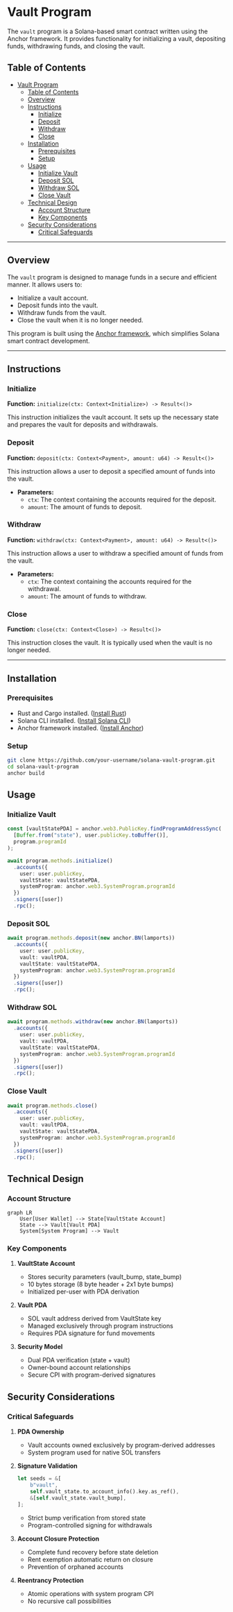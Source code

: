 # Vault Program

The `vault` program is a Solana-based smart contract written using the Anchor framework. It provides functionality for initializing a vault, depositing funds, withdrawing funds, and closing the vault.

## Table of Contents

- [Vault Program](#vault-program)
  - [Table of Contents](#table-of-contents)
  - [Overview](#overview)
  - [Instructions](#instructions)
    - [Initialize](#initialize)
    - [Deposit](#deposit)
    - [Withdraw](#withdraw)
    - [Close](#close)
  - [Installation](#installation)
    - [Prerequisites](#prerequisites)
    - [Setup](#setup)
  - [Usage](#usage)
    - [Initialize Vault](#initialize-vault)
    - [Deposit SOL](#deposit-sol)
    - [Withdraw SOL](#withdraw-sol)
    - [Close Vault](#close-vault)
  - [Technical Design](#technical-design)
    - [Account Structure](#account-structure)
    - [Key Components](#key-components)
  - [Security Considerations](#security-considerations)
    - [Critical Safeguards](#critical-safeguards)

---

## Overview

The `vault` program is designed to manage funds in a secure and efficient manner. It allows users to:
- Initialize a vault account.
- Deposit funds into the vault.
- Withdraw funds from the vault.
- Close the vault when it is no longer needed.

This program is built using the [Anchor framework](https://www.anchor-lang.com/), which simplifies Solana smart contract development.

---

## Instructions

### Initialize

**Function:** `initialize(ctx: Context<Initialize>) -> Result<()>`

This instruction initializes the vault account. It sets up the necessary state and prepares the vault for deposits and withdrawals.

### Deposit

**Function:** `deposit(ctx: Context<Payment>, amount: u64) -> Result<()>`

This instruction allows a user to deposit a specified amount of funds into the vault.

- **Parameters:**
  - `ctx`: The context containing the accounts required for the deposit.
  - `amount`: The amount of funds to deposit.

### Withdraw

**Function:** `withdraw(ctx: Context<Payment>, amount: u64) -> Result<()>`

This instruction allows a user to withdraw a specified amount of funds from the vault.

- **Parameters:**
  - `ctx`: The context containing the accounts required for the withdrawal.
  - `amount`: The amount of funds to withdraw.

### Close

**Function:** `close(ctx: Context<Close>) -> Result<()>`

This instruction closes the vault. It is typically used when the vault is no longer needed.

---

## Installation

### Prerequisites

- Rust and Cargo installed. ([Install Rust](https://www.rust-lang.org/tools/install))
- Solana CLI installed. ([Install Solana CLI](https://docs.solana.com/cli/install-solana-cli-tools))
- Anchor framework installed. ([Install Anchor](https://www.anchor-lang.com/docs/installation))

### Setup
```bash
git clone https://github.com/your-username/solana-vault-program.git
cd solana-vault-program
anchor build

```

## Usage

### Initialize Vault
```typescript
const [vaultStatePDA] = anchor.web3.PublicKey.findProgramAddressSync(
  [Buffer.from("state"), user.publicKey.toBuffer()],
  program.programId
);

await program.methods.initialize()
  .accounts({
    user: user.publicKey,
    vaultState: vaultStatePDA,
    systemProgram: anchor.web3.SystemProgram.programId
  })
  .signers([user])
  .rpc();
```

### Deposit SOL
```typescript
await program.methods.deposit(new anchor.BN(lamports))
  .accounts({
    user: user.publicKey,
    vault: vaultPDA,
    vaultState: vaultStatePDA,
    systemProgram: anchor.web3.SystemProgram.programId
  })
  .signers([user])
  .rpc();
```

### Withdraw SOL
```typescript
await program.methods.withdraw(new anchor.BN(lamports))
  .accounts({
    user: user.publicKey,
    vault: vaultPDA,
    vaultState: vaultStatePDA,
    systemProgram: anchor.web3.SystemProgram.programId
  })
  .signers([user])
  .rpc();
```

### Close Vault
```typescript
await program.methods.close()
  .accounts({
    user: user.publicKey,
    vault: vaultPDA,
    vaultState: vaultStatePDA,
    systemProgram: anchor.web3.SystemProgram.programId
  })
  .signers([user])
  .rpc();
```

## Technical Design

### Account Structure
```mermaid
graph LR
    User[User Wallet] --> State[VaultState Account]
    State --> Vault[Vault PDA]
    System[System Program] --> Vault
```

### Key Components
1. **VaultState Account**
   - Stores security parameters (vault_bump, state_bump)
   - 10 bytes storage (8 byte header + 2x1 byte bumps)
   - Initialized per-user with PDA derivation

2. **Vault PDA**
   - SOL vault address derived from VaultState key
   - Managed exclusively through program instructions
   - Requires PDA signature for fund movements

3. **Security Model**
   - Dual PDA verification (state + vault)
   - Owner-bound account relationships
   - Secure CPI with program-derived signatures

## Security Considerations

### Critical Safeguards
1. **PDA Ownership**
   - Vault accounts owned exclusively by program-derived addresses
   - System program used for native SOL transfers

2. **Signature Validation**
   ```rust
   let seeds = &[
       b"vault",
       self.vault_state.to_account_info().key.as_ref(),
       &[self.vault_state.vault_bump],
   ];
   ```
   - Strict bump verification from stored state
   - Program-controlled signing for withdrawals

3. **Account Closure Protection**
   - Complete fund recovery before state deletion
   - Rent exemption automatic return on closure
   - Prevention of orphaned accounts

4. **Reentrancy Protection**
   - Atomic operations with system program CPI
   - No recursive call possibilities
